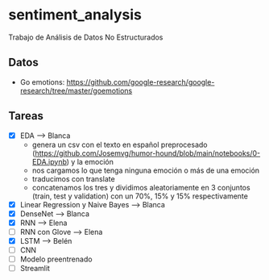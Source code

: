 # sentiment_analysis
Trabajo de Análisis de Datos No Estructurados

## Datos
- Go emotions: https://github.com/google-research/google-research/tree/master/goemotions

## Tareas
- [X] EDA --> Blanca
    - genera un csv con el texto en español preprocesado (https://github.com/Josemvg/humor-hound/blob/main/notebooks/0-EDA.ipynb) y la emoción
    - nos cargamos lo que tenga ninguna emoción o más de una emoción
    - traducimos con translate
    - concatenamos los tres y dividimos aleatoriamente en 3 conjuntos (train, test y validation) con un 70%, 15% y 15% respectivamente
- [X] Linear Regression y Naive Bayes --> Blanca
- [X] DenseNet --> Blanca
- [X] RNN --> Elena
- [ ] RNN con Glove --> Elena
- [X] LSTM --> Belén
- [ ] CNN
- [ ] Modelo preentrenado
- [ ] Streamlit
